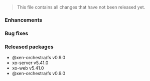 > This file contains all changes that have not been released yet.

### Enhancements

### Bug fixes

### Released packages

- @xen-orchestra/fs v0.9.0
- xo-server v5.41.0
- xo-web v5.41.0
- @xen-orchestra/fs v0.9.0
